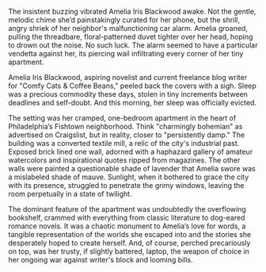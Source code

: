 The insistent buzzing vibrated Amelia Iris Blackwood awake. Not the gentle, melodic chime she’d painstakingly curated for her phone, but the shrill, angry shriek of her neighbor's malfunctioning car alarm. Amelia groaned, pulling the threadbare, floral-patterned duvet tighter over her head, hoping to drown out the noise. No such luck. The alarm seemed to have a particular vendetta against her, its piercing wail infiltrating every corner of her tiny apartment.

Amelia Iris Blackwood, aspiring novelist and current freelance blog writer for "Comfy Cats & Coffee Beans," peeled back the covers with a sigh. Sleep was a precious commodity these days, stolen in tiny increments between deadlines and self-doubt. And this morning, her sleep was officially evicted.

The setting was her cramped, one-bedroom apartment in the heart of Philadelphia’s Fishtown neighborhood. Think "charmingly bohemian" as advertised on Craigslist, but in reality, closer to "persistently damp." The building was a converted textile mill, a relic of the city's industrial past. Exposed brick lined one wall, adorned with a haphazard gallery of amateur watercolors and inspirational quotes ripped from magazines. The other walls were painted a questionable shade of lavender that Amelia swore was a mislabeled shade of mauve. Sunlight, when it bothered to grace the city with its presence, struggled to penetrate the grimy windows, leaving the room perpetually in a state of twilight.

The dominant feature of the apartment was undoubtedly the overflowing bookshelf, crammed with everything from classic literature to dog-eared romance novels. It was a chaotic monument to Amelia’s love for words, a tangible representation of the worlds she escaped into and the stories she desperately hoped to create herself. And, of course, perched precariously on top, was her trusty, if slightly battered, laptop, the weapon of choice in her ongoing war against writer's block and looming bills.
